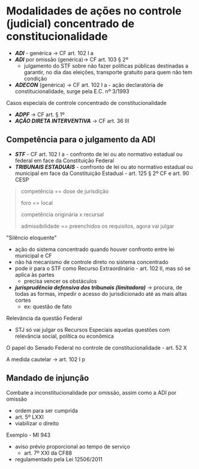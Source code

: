 # Modalidades de ações no controle (judicial) concentrado de constitucionalidade
- **_ADI_** - genérica -> CF art. 102 I a
- **_ADI_** por omissão (genérica)-> CF art. 103 § 2º
  - julgamento do STF sobre não fazer políticas públicas destinadas a garantir, no dia das eleições, transporte gratuito para quem não tem condição
- **_ADECON_** (genérica) -> CF art. 102 I a - ação declaratória de constitucionalidade, surge pela E.C. nº 3/1993

Casos especiais de controle concentrado de constitucionalidade
- **_ADPF_** -> CF art. § 1º
- **_AÇÃO DIRETA INTERVENTIVA_** -> CF art. 36 III

## Competência para o julgamento da ADI
- **_STF_** - CF art. 102 I a - confronto de lei ou ato normativo estadual ou federal em face da Constituição Federal
- **_TRIBUNAIS ESTADUAIS_** - confronto de lei ou ato normativo estadual ou municipal em face da Constituição Estadual - art. 125 § 2º CF e art. 90 CESP

> competência == dose de jurisdição
> 
> foro == local
>
> competência originária x recursal
> 
> admissibilidade == preenchidos os requisitos, agora vai julgar

"Silêncio eloquente"
- ação do sistema concentrado quando houver confronto entre lei municipal e CF
- não há mecanismo de controle direto no sistema concentrado
- pode ir para o STF como Recurso Extraordinário - art. 102 II, mas só se aplica às partes
  - precisa vencer os obstáculos
- **_jurisprudência defensiva dos tribunais (limitadora)_** -> procura, de todas as formas, impedir o acesso do jurisdicionado até as mais altas cortes
  - ex: questão de fato

Relevância da questão Federal
- STJ só vai julgar os Recursos Especiais aquelas questões com relevância social, política ou econômica

O papel do Senado Federal no controle de constitucionalidade - art. 52 X

A medida cautelar -> art. 102 I p


## Mandado de injunção
Combate a inconstitucionalidade por omissão, assim como a ADI por omissão
- ordem para ser cumprida
- art. 5º LXXI
- viabilizar o direito

Exemplo - MI 943
- aviso prévio proporcional ao tempo de serviço
  - art. 7º XXI da CF88
- regulamentado pela Lei 12506/2011

